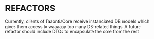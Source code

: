 ﻿# REFACTORS

Currently, clients of TaaontiaCore receive instanciated DB models which gives them access to waaaaay too many DB-related things.
A future refactor should include DTOs to encapsulate the core from the rest